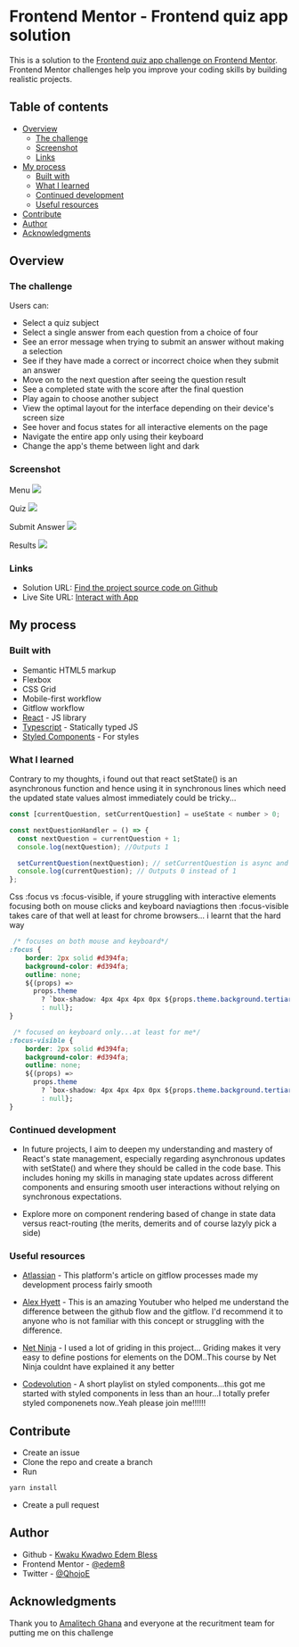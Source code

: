 # Frontend Mentor - Frontend quiz app solution

This is a solution to the [Frontend quiz app challenge on Frontend Mentor](https://www.frontendmentor.io/challenges/frontend-quiz-app-BE7xkzXQnU). Frontend Mentor challenges help you improve your coding skills by building realistic projects.

## Table of contents

- [Overview](#overview)
  - [The challenge](#the-challenge)
  - [Screenshot](#screenshot)
  - [Links](#links)
- [My process](#my-process)
  - [Built with](#built-with)
  - [What I learned](#what-i-learned)
  - [Continued development](#continued-development)
  - [Useful resources](#useful-resources)
- [Contribute](#contribute)
- [Author](#author)
- [Acknowledgments](#acknowledgments)

## Overview

### The challenge

Users can:

- Select a quiz subject
- Select a single answer from each question from a choice of four
- See an error message when trying to submit an answer without making a selection
- See if they have made a correct or incorrect choice when they submit an answer
- Move on to the next question after seeing the question result
- See a completed state with the score after the final question
- Play again to choose another subject
- View the optimal layout for the interface depending on their device's screen size
- See hover and focus states for all interactive elements on the page
- Navigate the entire app only using their keyboard
- Change the app's theme between light and dark

### Screenshot

Menu
![](./screenshots/menu.png)

Quiz
![](./screenshots/quiz.png)

Submit Answer
![](./screenshots/submit.png)

Results
![](./screenshots/score.png)

### Links

- Solution URL: [Find the project source code on Github](https://github.com/edem8/quizend)
- Live Site URL: [Interact with App](https://techquiz-six.vercel.app/)

## My process

### Built with

- Semantic HTML5 markup
- Flexbox
- CSS Grid
- Mobile-first workflow
- Gitflow workflow
- [React](https://reactjs.org/) - JS library
- [Typescript](https://typescriptlang.org/) - Statically typed JS
- [Styled Components](https://styled-components.com/) - For styles

### What I learned

Contrary to my thoughts, i found out that react setState() is an asynchronous function and hence using it in synchronous lines which need the updated state values almost immediately could be tricky...

```js
const [currentQuestion, setCurrentQuestion] = useState < number > 0;

const nextQuestionHandler = () => {
  const nextQuestion = currentQuestion + 1;
  console.log(nextQuestion); //Outputs 1

  setCurrentQuestion(nextQuestion); // setCurrentQuestion is async and hence doesnt update right away
  console.log(currentQuestion); // Outputs 0 instead of 1
};
```

Css :focus vs :focus-visible, if youre struggling with interactive elements focusing both on mouse clicks and keyboard naviagtions then :focus-visible takes care of that well at least for chrome browsers... i learnt that the hard way

```css
 /* focuses on both mouse and keyboard*/
:focus {
    border: 2px solid #d394fa;
    background-color: #d394fa;
    outline: none;
    ${(props) =>
      props.theme
        ? `box-shadow: 4px 4px 4px 0px ${props.theme.background.tertiary}`
        : null};
}

 /* focused on keyboard only...at least for me*/
:focus-visible {
    border: 2px solid #d394fa;
    background-color: #d394fa;
    outline: none;
    ${(props) =>
      props.theme
        ? `box-shadow: 4px 4px 4px 0px ${props.theme.background.tertiary}`
        : null};
}
```


### Continued development

- In future projects, I aim to deepen my understanding and mastery of React's state management, especially regarding asynchronous updates with setState() and where they should be called in the code base. This includes honing my skills in managing state updates across different components and ensuring smooth user interactions without relying on synchronous expectations.

- Explore more on component rendering based of change in state data versus react-routing (the merits, demerits and of course lazyly pick a side)


### Useful resources

- [Atlassian](https://www.atlassian.com/git/tutorials/comparing-workflows/feature-branch-workflow) - This platform's article on gitflow processes made my development process fairly smooth

- [Alex Hyett](https://youtu.be/hG_P6IRAjNQ?si=ScqUkzTddd66n_pR) - This is an amazing Youtuber who helped me understand the difference between the github flow and the gitflow. I'd recommend it to anyone who is not familiar with this concept or struggling with the difference.

- [Net Ninja](https://youtube.com/playlist?list=PL4cUxeGkcC9itC4TxYMzFCfveyutyPOCY&si=iAXwNT0rzIlpICuz) - I used a lot of griding in this project... Griding makes it very easy to define postions for elements on the DOM..This course by Net Ninja couldnt have explained it any better

- [Codevolution](https://youtube.com/playlist?list=PLC3y8-rFHvwgu-G08-7ovbN9EyhF_cltM&si=bMkfxYbtDfXxc3SV) - A short playlist on styled components...this got me started with styled components in less than an hour...I totally prefer styled componenets now..Yeah please join me!!!!!!


## Contribute

- Create an issue
- Clone the repo and create a branch
- Run 
```sh
yarn install
```
- Create a pull request

## Author

- Github - [Kwaku Kwadwo Edem Bless](https://github.com/edem8)
- Frontend Mentor - [@edem8](https://www.frontendmentor.io/profile/edem8)
- Twitter - [@QhojoE](https://www.twitter.com/QhojoE)

## Acknowledgments

Thank you to [Amalitech Ghana](https://amalitech.org/) and everyone at the recuritment team for putting me on this challenge
